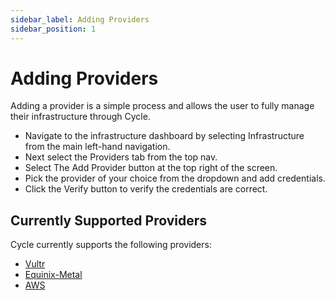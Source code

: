 ```yaml
---
sidebar_label: Adding Providers
sidebar_position: 1
---
```


# Adding Providers

Adding a provider is a simple process and allows the user to fully manage their infrastructure through Cycle.

- Navigate to the infrastructure dashboard by selecting Infrastructure from the main left-hand navigation.
- Next select the Providers tab from the top nav.
- Select The Add Provider button at the top right of the screen.
- Pick the provider of your choice from the dropdown and add credentials.
- Click the Verify button to verify the credentials are correct.

## Currently Supported Providers

Cycle currently supports the following providers:

- [Vultr](/docs/infrastructure/providers/configure-vultr)
- [Equinix-Metal](/docs/infrastructure/providers/configure-equinix)
- [AWS](/docs/infrastructure/providers/configure-aws)
